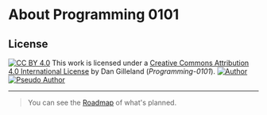 # About Programming 0101

## License

[![CC BY 4.0][cc-by-shield]][cc-by] This work is licensed under a [Creative Commons Attribution 4.0 International License][cc-by] by Dan Gilleland (*Programming-0101*). [![Author](https://img.shields.io/badge/Author-Dan%20Gilleland-lightgrey)](https://github.com/dagilleland) [![Pseudo Author](https://img.shields.io/badge/Pseudo%20Author-Programming--0101-lightgrey)](https://github.com/Programming-0101)

[cc-by]: http://creativecommons.org/licenses/by/4.0/
[cc-by-shield]: https://img.shields.io/badge/License-CC%20BY%204.0-lightgrey.svg

----

> You can see the [Roadmap](../roadmap.md) of what's planned.